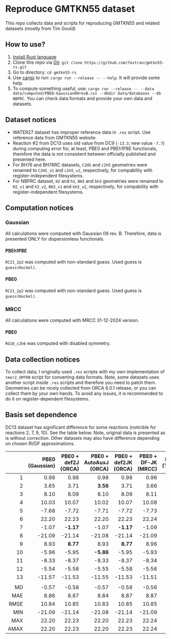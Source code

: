 # Reproduce GMTKN55 dataset

This repo collects data and scripts for reproducing GMTKN55 and related datasets (mostly from Tim Gould)

## How to use?

1. [Install Rust language](https://www.rust-lang.org/tools/install)
2. Clone this repo via [Git](https://git-scm.com): `git clone https://github.com/foxtran/gmtkn55-rs.git`
3. Go to directory: `cd gmtkn55-rs`
4. Use [cargo](https://doc.rust-lang.org/cargo/) to run: `cargo run --release -- --help`. It will provide some help.
5. To compute something useful, use: `cargo run --release -- --data data/computed/PBE0-Gaussian09revB.csv --dbdir data/databases --db NBPRC`. You can check data formats and provide your own data and datasets.

## Dataset notices

- WATER27 dataset has improper reference data in `.res` script. Use reference data from GMTKN55 website.
- Reaction #2 from DC13 uses old value from DC9 (`-13.3`; new value `-7.7`) during computing error for, at least, PBE0 and PBEh1PBE functionals, therefore the data is not consistent between officially published and presented here.
- For BH76 and BH76RC datasets, `C2H5` and `c2h5` geometries were renamed to `C2H5_v1` and `c2h5_v2`, respectively, for compability with register-independent filesystems.
- For NBPRC dataset, `H2` and `h2`, `BH3` and `bh3` geometries were renamed to `H2_v1` and `h2_v2`, `BH3_v1` and `bh3_v2`, respectively, for compability with register-independent filesystems.

## Computation notices

### Gaussian

All calculations were computed with Gaussian 09 rev. B. Therefore, data is presented ONLY for dispersionless functionals.

#### PBEh1PBE

`RC21_2p2` was computed with non-standard guess. Used guess is `guess(Huckel)`.

#### PBE0

`RC21_2p2` was computed with non-standard guess. Used guess is `guess(Huckel)`.

### MRCC

All calculations were computed with MRCC 31-12-2024 version.

#### PBE0

`RG18_c2h6` was computed with disabled symmetry.

## Data collection notices

To collect data, I originally used `.res` scripts with my own implementation of `tmer2_GMTKN` script for converting data formats.
Note, some datasets uses another script inside `.res` scripts and therefore you need to patch them.
Geometries can be nicely collected from ORCA 6.0.1 release, or you can collect them by your own hands.
To avoid any issues, it is recommended to do it on register-dependent filesystems.

## Basis set dependence

DC13 dataset has significant difference for some reactions (noticible for reactions 2, 7, 9, 10). See the table below. Note, original data is presented as is without correction.
Other datasets may also have difference depending on chosen RI/DF approximations.

|      | PBE0 (Gaussian) | PBE0 + def2J (ORCA) | PBE0 + AutoAuxJ (ORCA) | PBE0 + def2JK (ORCA) | PBE0 + DF-JK (MRCC) | PBE0 + def2J (TM/orig.data) |
|-----:|----------------:|--------------------:|-----------------------:|---------------------:|--------------------:|----------------------------:|
|    1 |            0.98 |                0.98 |                   0.98 |                 0.98 |                0.96 |                        0.98 |
|    2 |            3.65 |                3.71 |               **3.56** |                 3.71 |                3.66 |                    **9.20** |
|    3 |            8.10 |                8.09 |                   8.10 |                 8.09 |                8.11 |                        8.09 |
|    4 |           10.03 |               10.07 |                  10.02 |                10.07 |               10.08 |                       10.04 |
|    5 |           -7.68 |               -7.72 |                  -7.71 |                -7.72 |               -7.73 |                       -7.76 |
|    6 |           22.20 |               22.23 |                  22.20 |                22.23 |               22.24 |                       22.23 |
|    7 |           -1.07 |           **-1.17** |                  -1.07 |            **-1.17** |               -1.09 |                   **-1.17** |
|    8 |          -21.09 |              -21.14 |                 -21.08 |               -21.14 |              -21.09 |                      -21.14 |
|    9 |            8.93 |            **8.77** |                   8.93 |             **8.77** |                8.96 |                    **8.76** |
|   10 |           -5.96 |               -5.95 |              **-5.86** |                -5.95 |               -5.93 |                       -5.97 |
|   11 |           -8.33 |               -8.37 |                  -8.33 |                -8.37 |               -8.34 |                       -8.37 |
|   12 |           -5.54 |               -5.58 |                  -5.55 |                -5.58 |               -5.56 |                       -5.58 |
|   13 |          -11.57 |              -11.53 |                 -11.55 |               -11.53 |              -11.51 |                      -11.51 |
|      |                 |                     |                        |                      |                     |                             |
|   MD |           -0.57 |               -0.58 |                  -0.57 |                -0.58 |               -0.56 |                       -0.17 |
|  MAE |            8.86 |                8.87 |                   8.84 |                 8.87 |                8.87 |                        9.29 |
| RMSE |           10.84 |               10.85 |                  10.83 |                10.85 |               10.85 |                       11.10 |
|  MIN |          -21.09 |              -21.14 |                 -21.08 |               -21.14 |              -21.09 |                             |
|  MAX |           22.20 |               22.23 |                  22.20 |                22.23 |               22.24 |                             |
| AMAX |           22.20 |               22.23 |                  22.20 |                22.23 |               22.24 |                             |

